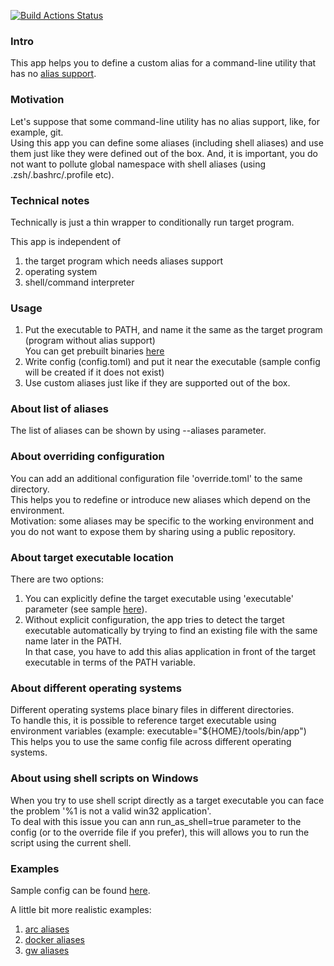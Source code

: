 [![Build Actions Status](https://github.com/yantonov/alias/workflows/ci/badge.svg)](https://github.com/yantonov/alias/actions)

### Intro

This app helps you to define a custom alias for a command-line utility that has no [alias support](https://git-scm.com/docs/git-config#Documentation/git-config.txt-alias).

### Motivation
Let's suppose that some command-line utility has no alias support, like, for example, git.  
Using this app you can define some aliases (including shell aliases) and use them just like they were defined out of the box.
And, it is important, you do not want to pollute global namespace with shell aliases (using .zsh/.bashrc/.profile etc).

### Technical notes
Technically is just a thin wrapper to conditionally run target program.  

This app is independent of
1. the target program which needs aliases support
2. operating system
3. shell/command interpreter

### Usage
1. Put the executable to PATH, and name it the same as the target program (program without alias support)  
You can get prebuilt binaries [here](https://github.com/yantonov/alias/releases)
2. Write config (config.toml) and put it near the executable 
(sample config will be created if it does not exist)
3. Use custom aliases just like if they are supported out of the box.  

### About list of aliases
The list of aliases can be shown by using --aliases parameter.

### About overriding configuration
You can add an additional configuration file 'override.toml' to the same directory.  
This helps you to redefine or introduce new aliases which depend on the environment.  
Motivation: some aliases may be specific to the working environment and you do not want to expose them by sharing using a public repository.

### About target executable location
There are two options:  
1. You can explicitly define the target executable using 'executable' parameter (see sample [here](https://github.com/yantonov/alias/blob/master/docs/sample_config.toml)).  
2. Without explicit configuration, the app tries to detect the target executable automatically by trying to find an existing file with the same name later in the PATH.  
In that case, you have to add this alias application in front of the target executable in terms of the PATH variable.

### About different operating systems
Different operating systems place binary files in different directories.  
To handle this, it is possible to reference target executable using environment variables (example: executable="${HOME}/tools/bin/app")  
This helps you to use the same config file across different operating systems.

### About using shell scripts on Windows
When you try to use shell script directly as a target executable you can face the problem '%1 is not a valid win32 application'.  
To deal with this issue you can ann run_as_shell=true parameter to the config (or to the override file if you prefer), this will allows you to run the script using the current shell.

### Examples
Sample config can be found [here](https://github.com/yantonov/alias/blob/master/docs/sample_config.toml).

A little bit more realistic examples:  
1. [arc aliases](https://github.com/yantonov/arc-aliases)  
2. [docker aliases](https://github.com/yantonov/docker-aliases)  
3. [gw aliases](https://github.com/yantonov/gw-aliases)  
